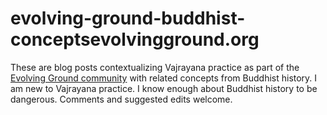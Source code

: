 # evolving-ground-buddhist-conceptsevolvingground.org
These are blog posts contextualizing Vajrayana practice as part of the [Evolving Ground community](evolvingground.org) with related concepts from Buddhist history.  I am new to Vajrayana practice.  I know enough about Buddhist history to be dangerous.  Comments and suggested edits welcome.
